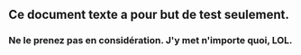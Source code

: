 

## Ce document texte a pour but de test seulement.
### Ne le prenez pas en considération. J'y met n'importe quoi, LOL.


